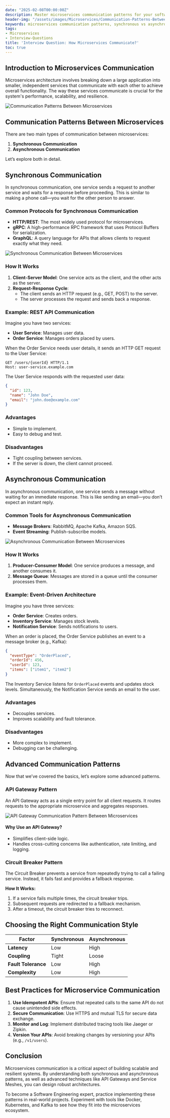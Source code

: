```yaml
---
date: "2025-02-08T00:00:00Z"
description: Master microservices communication patterns for your software engineering interview. Learn synchronous vs asynchronous, API gateways, service meshes, and best practices with examples and diagrams.
header-img: "/assets/images/Microservices/Communication-Patterns-Between-Microservices.png"
keywords: microservices communication patterns, synchronous vs asynchronous microservices, API gateway pattern, service mesh architecture, event-driven architecture, microservices best practices, microservices interview questions
tags:
- Microservices
- Interview-Questions
title: 'Interview Question: How Microservices Communicate?'
toc: true
---
```

## Introduction to Microservices Communication

Microservices architecture involves breaking down a large application into smaller, independent services that communicate with each other to achieve overall functionality. The way these services communicate is crucial for the system's performance, scalability, and resilience.

![Communication Patterns Between Microservices](/assets/images/Microservices/Communication-Patterns-Between-Microservices.png)

## Communication Patterns Between Microservices

There are two main types of communication between microservices:

1. **Synchronous Communication**
2. **Asynchronous Communication**

Let’s explore both in detail.

## Synchronous Communication

In synchronous communication, one service sends a request to another service and waits for a response before proceeding. This is similar to making a phone call—you wait for the other person to answer.

### Common Protocols for Synchronous Communication

- **HTTP/REST**: The most widely used protocol for microservices.
- **gRPC**: A high-performance RPC framework that uses Protocol Buffers for serialization.
- **GraphQL**: A query language for APIs that allows clients to request exactly what they need.

![Synchronous Communication Between Microservices](/assets/images/Microservices/synchronous.png)

### How It Works

1. **Client-Server Model**: One service acts as the client, and the other acts as the server.
2. **Request-Response Cycle**:
   - The client sends an HTTP request (e.g., GET, POST) to the server.
   - The server processes the request and sends back a response.

### Example: REST API Communication

Imagine you have two services:

- **User Service**: Manages user data.
- **Order Service**: Manages orders placed by users.

When the Order Service needs user details, it sends an HTTP GET request to the User Service:

```
GET /users/{userId} HTTP/1.1
Host: user-service.example.com
```

The User Service responds with the requested user data:

```json
{
  "id": 123,
  "name": "John Doe",
  "email": "john.doe@example.com"
}
```

### Advantages

- Simple to implement.
- Easy to debug and test.

### Disadvantages

- Tight coupling between services.
- If the server is down, the client cannot proceed.

## Asynchronous Communication

In asynchronous communication, one service sends a message without waiting for an immediate response. This is like sending an email—you don’t expect an instant reply.

### Common Tools for Asynchronous Communication

- **Message Brokers**: RabbitMQ, Apache Kafka, Amazon SQS.
- **Event Streaming**: Publish-subscribe models.

![Asynchronous Communication Between Microservices](/assets/images/Microservices/asynchronous.png)

### How It Works

1. **Producer-Consumer Model**: One service produces a message, and another consumes it.
2. **Message Queue**: Messages are stored in a queue until the consumer processes them.

### Example: Event-Driven Architecture

Imagine you have three services:

- **Order Service**: Creates orders.
- **Inventory Service**: Manages stock levels.
- **Notification Service**: Sends notifications to users.

When an order is placed, the Order Service publishes an event to a message broker (e.g., Kafka):

```json
{
  "eventType": "OrderPlaced",
  "orderId": 456,
  "userId": 123,
  "items": ["item1", "item2"]
}
```

The Inventory Service listens for `OrderPlaced` events and updates stock levels. Simultaneously, the Notification Service sends an email to the user.

### Advantages

- Decouples services.
- Improves scalability and fault tolerance.

### Disadvantages

- More complex to implement.
- Debugging can be challenging.

## Advanced Communication Patterns

Now that we’ve covered the basics, let’s explore some advanced patterns.

### API Gateway Pattern

An API Gateway acts as a single entry point for all client requests. It routes requests to the appropriate microservice and aggregates responses.

![API Gateway Communication Pattern Between Microservices](/assets/images/Microservices/api-gateway.png)

#### Why Use an API Gateway?

- Simplifies client-side logic.
- Handles cross-cutting concerns like authentication, rate limiting, and logging.

### Circuit Breaker Pattern

The Circuit Breaker prevents a service from repeatedly trying to call a failing service. Instead, it fails fast and provides a fallback response.

**How It Works:**

1. If a service fails multiple times, the circuit breaker trips.
2. Subsequent requests are redirected to a fallback mechanism.
3. After a timeout, the circuit breaker tries to reconnect.


## Choosing the Right Communication Style

| **Factor**               | **Synchronous**          | **Asynchronous**         |
|--------------------------|--------------------------|--------------------------|
| **Latency**              | Low                      | High                     |
| **Coupling**             | Tight                    | Loose                    |
| **Fault Tolerance**      | Low                      | High                     |
| **Complexity**           | Low                      | High                     |

## Best Practices for Microservice Communication

1. **Use Idempotent APIs**: Ensure that repeated calls to the same API do not cause unintended side effects.
2. **Secure Communication**: Use HTTPS and mutual TLS for secure data exchange.
3. **Monitor and Log**: Implement distributed tracing tools like Jaeger or Zipkin.
4. **Version Your APIs**: Avoid breaking changes by versioning your APIs (e.g., `/v1/users`).

## Conclusion

Microservices communication is a critical aspect of building scalable and resilient systems. By understanding both synchronous and asynchronous patterns, as well as advanced techniques like API Gateways and Service Meshes, you can design robust architectures.

To become a Software Engineering expert, practice implementing these patterns in real-world projects. Experiment with tools like Docker, Kubernetes, and Kafka to see how they fit into the microservices ecosystem.